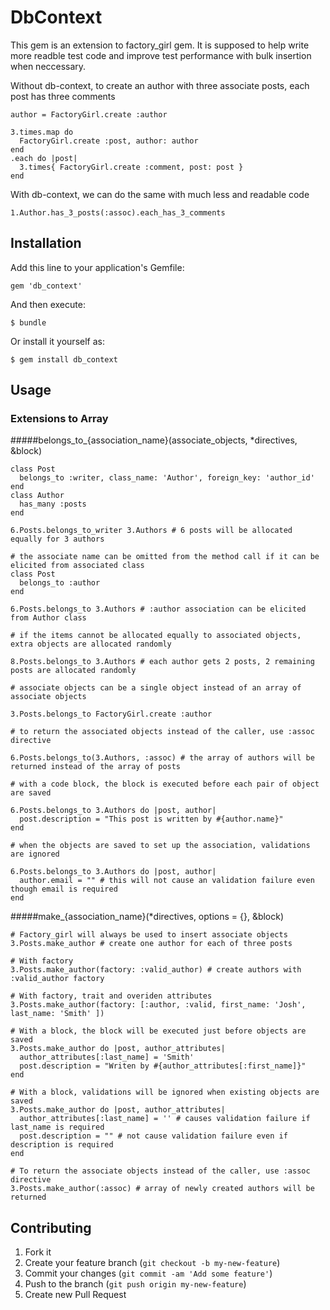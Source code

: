 # DbContext

This gem is an extension to factory_girl gem. It is supposed to help write more readble test code and improve test performance with bulk insertion when neccessary.

Without db-context, to create an author with three associate posts, each post has three comments
  
    author = FactoryGirl.create :author
    
    3.times.map do
      FactoryGirl.create :post, author: author
    end
    .each do |post|
      3.times{ FactoryGirl.create :comment, post: post }
    end    
    
With db-context, we can do the same with much less and readable code
  
    1.Author.has_3_posts(:assoc).each_has_3_comments

## Installation

Add this line to your application's Gemfile:

    gem 'db_context'

And then execute:

    $ bundle

Or install it yourself as:

    $ gem install db_context

## Usage

### Extensions to Array <a name='array'></a>

####\#belongs\_to\_{association_name}(associate\_objects, *directives, &block)

    class Post
      belongs_to :writer, class_name: 'Author', foreign_key: 'author_id'
    end
    class Author
      has_many :posts
    end
    
    6.Posts.belongs_to_writer 3.Authors # 6 posts will be allocated equally for 3 authors
    
    # the associate name can be omitted from the method call if it can be elicited from associated class
    class Post
      belongs_to :author
    end
    
    6.Posts.belongs_to 3.Authors # :author association can be elicited from Author class
    
    # if the items cannot be allocated equally to associated objects, extra objects are allocated randomly
    
    8.Posts.belongs_to 3.Authors # each author gets 2 posts, 2 remaining posts are allocated randomly
    
    # associate objects can be a single object instead of an array of associate objects
    
    3.Posts.belongs_to FactoryGirl.create :author
    
    # to return the associated objects instead of the caller, use :assoc directive
    
    6.Posts.belongs_to(3.Authors, :assoc) # the array of authors will be returned instead of the array of posts
    
    # with a code block, the block is executed before each pair of object are saved
    
    6.Posts.belongs_to 3.Authors do |post, author|
      post.description = "This post is written by #{author.name}"
    end
    
    # when the objects are saved to set up the association, validations are ignored
    
    6.Posts.belongs_to 3.Authors do |post, author|
      author.email = "" # this will not cause an validation failure even though email is required
    end

####\#make_{association_name}(*directives, options = {}, &block)
    
    # Factory_girl will always be used to insert associate objects
    3.Posts.make_author # create one author for each of three posts
    
    # With factory
    3.Posts.make_author(factory: :valid_author) # create authors with :valid_author factory
    
    # With factory, trait and overiden attributes
    3.Posts.make_author(factory: [:author, :valid, first_name: 'Josh', last_name: 'Smith' ])
    
    # With a block, the block will be executed just before objects are saved
    3.Posts.make_author do |post, author_attributes|
      author_attributes[:last_name] = 'Smith'
      post.description = "Writen by #{author_attributes[:first_name]}"
    end
    
    # With a block, validations will be ignored when existing objects are saved
    3.Posts.make_author do |post, author_attributes|
      author_attributes[:last_name] = '' # causes validation failure if last_name is required
      post.description = "" # not cause validation failure even if description is required
    end
    
    # To return the associate objects instead of the caller, use :assoc directive
    3.Posts.make_author(:assoc) # array of newly created authors will be returned    

## Contributing

1. Fork it
2. Create your feature branch (`git checkout -b my-new-feature`)
3. Commit your changes (`git commit -am 'Add some feature'`)
4. Push to the branch (`git push origin my-new-feature`)
5. Create new Pull Request

